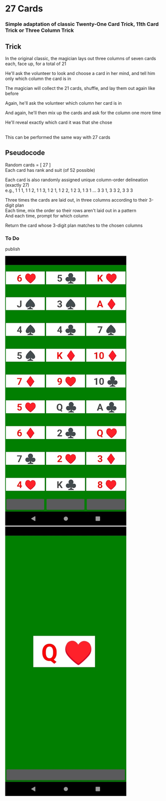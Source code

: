 # 27 Cards
### Simple adaptation of classic Twenty-One Card Trick, 11th Card Trick or Three Column Trick

## Trick

In the original classic, the magician lays out three columns of seven cards each, face up, for a total of 21

He'll ask the volunteer to look and choose a card in her mind, and tell him only which column the card is in

The magician will collect the 21 cards, shuffle, and lay them out again like before

Again, he'll ask the volunteer which column her card is in

And again, he'll then mix up the cards and ask for the column one more time

He'll reveal exactly which card it was that she chose

&nbsp;  
This can be performed the same way with 27 cards


## Pseudocode

Random cards = [ 27 ]  
Each card has rank and suit (of 52 possible)

Each card is also randomly assigned unique column-order delineation (exactly 27)  
e.g., 1 1 1, 1 1 2, 1 1 3, 1 2 1, 1 2 2, 1 2 3, 1 3 1 ... 3 3 1, 3 3 2, 3 3 3

Three times the cards are laid out, in three columns according to their 3-digit plan  
Each time, mix the order so their rows aren't laid out in a pattern  
And each time, prompt for which column

Return the card whose 3-digit plan matches to the chosen columns

### To Do

publish

![](misc/27Cards_a.jpg)
![](misc/27Cards_b.jpg)
